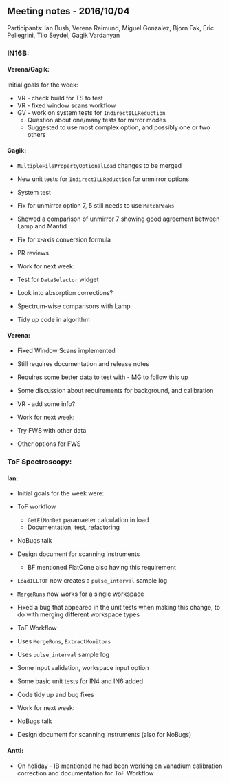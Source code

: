 ## Meeting notes - 2016/10/04

Participants: Ian Bush, Verena Reimund, Miguel Gonzalez, Bjorn Fak, Eric Pellegrini, Tilo Seydel, Gagik Vardanyan 

### IN16B:

#### Verena/Gagik:

Initial goals for the week:
 * VR - check build for TS to test
 * VR - fixed window scans workflow
 * GV - work on system tests for `IndirectILLReduction`
   * Question about one/many tests for mirror modes
   * Suggested to use most complex option, and possibly one or two others

#### Gagik:

* `MultipleFilePropertyOptionalLoad` changes to be merged
* New unit tests for `IndirectILLReduction` for unmirror options
* System test
* Fix for unmirror option 7, 5 still needs to use `MatchPeaks`
 * Showed a comparison of unmirror 7 showing good agreement between Lamp and Mantid
* Fix for x-axis conversion formula
* PR reviews

* Work for next week:
 * Test for `DataSelector` widget
 * Look into absorption corrections?
 * Spectrum-wise comparisons with Lamp
 * Tidy up code in algorithm

#### Verena:

* Fixed Window Scans implemented
 * Still requires documentation and release notes
 * Requires some better data to test with - MG to follow this up
* Some discussion about requirements for background, and calibration
 * VR - add some info?

* Work for next week:
 * Try FWS with other data
 * Other options for FWS

### ToF Spectroscopy:

#### Ian:

* Initial goals for the week were:
 * ToF workflow
   * `GetEiMonDet` paramaeter calculation in load
   * Documentation, test, refactoring
 * NoBugs talk
 * Design document for scanning instruments
   * BF mentioned FlatCone also having this requirement
 
* `LoadILLTOF` now creates a `pulse_interval` sample log
* `MergeRuns` now works for a single workspace
 * Fixed a bug that appeared in the unit tests when making this change, to do with merging different workspace types
* ToF Workflow
 * Uses  `MergeRuns`, `ExtractMonitors`
 * Uses `pulse_interval` sample log
 * Some input validation, workspace input option
 * Some basic unit tests for IN4 and IN6 added
 * Code tidy up and bug fixes

* Work for next week:
 * NoBugs talk
 * Design document for scanning instruments (also for NoBugs)

#### Antti:

* On holiday - IB mentioned he had been working on vanadium calibration correction and documentation for ToF Workflow



